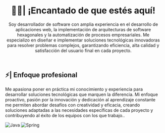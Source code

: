 <header/>
  <h1>👋🏼| ¡Encantado de que estés aquí!</h1>
  <p>Soy desarrollador de software con amplia experiencia en el desarrollo de aplicaciones web, la implementación de arquitecturas de software hexagonales y la automatización de procesos empresariales. Me especializo en diseñar e implementar soluciones tecnológicas innovadoras para resolver problemas complejos, garantizando eficiencia, alta calidad y satisfacción del usuario final en cada proyecto.</b></p>
</header>

<section id="projects">
  <h1>⚡| Enfoque profesional</h1>
  <p>Me apasiona poner en práctica mi conocimiento y experiencia para desarrollar soluciones tecnológicas que marquen la diferencia. Mi enfoque proactivo, pasión por la innovación y dedicación al aprendizaje constante me permiten abordar desafíos con creatividad y eficacia, creando soluciones adaptadas a las necesidades específicas de cada proyecto y contribuyendo al éxito de los equipos con los que trabajo..</p>
</section>




![Java](http://img.shields.io/badge/-Java-007396?style=flat-square&logo=java&logoColor=ffffff)
![Spring](http://img.shields.io/badge/-Spring-6DB33F?style=flat-square&logo=spring&logoColor=ffffff)
